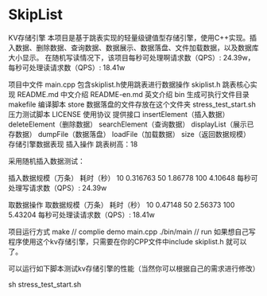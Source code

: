# SkipList
KV存储引擎
本项目是基于跳表实现的轻量级键值型存储引擎，使用C++实现。插入数据、删除数据、查询数据、数据展示、数据落盘、文件加载数据，以及数据库大小显示。
在随机写读情况下，该项目每秒可处理啊请求数（QPS）: 24.39w，每秒可处理读请求数（QPS）: 18.41w

项目中文件
main.cpp 包含skiplist.h使用跳表进行数据操作
skiplist.h 跳表核心实现
README.md 中文介绍
README-en.md 英文介绍
bin 生成可执行文件目录
makefile 编译脚本
store 数据落盘的文件存放在这个文件夹
stress_test_start.sh 压力测试脚本
LICENSE 使用协议
提供接口
insertElement（插入数据）
deleteElement（删除数据）
searchElement（查询数据）
displayList（展示已存数据）
dumpFile（数据落盘）
loadFile（加载数据）
size（返回数据规模）
存储引擎数据表现
插入操作
跳表树高：18

采用随机插入数据测试：

插入数据规模（万条）	耗时（秒）
10	0.316763
50	1.86778
100	4.10648
每秒可处理写请求数（QPS）: 24.39w

取数据操作
取数据规模（万条）	耗时（秒）
10	0.47148
50	2.56373
100	5.43204
每秒可处理读请求数（QPS）: 18.41w

项目运行方式
make            // complie demo main.cpp
./bin/main      // run 
如果想自己写程序使用这个kv存储引擎，只需要在你的CPP文件中include skiplist.h 就可以了。

可以运行如下脚本测试kv存储引擎的性能（当然你可以根据自己的需求进行修改）

sh stress_test_start.sh 
